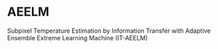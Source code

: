 # AEELM
Subpixel Temperature Estimation by Information Transfer with Adaptive Ensemble Extreme Learning Machine (IT-AEELM)
